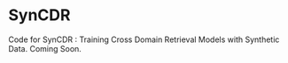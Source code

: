 # SynCDR
Code for SynCDR : Training Cross Domain Retrieval Models with Synthetic Data. Coming Soon.

